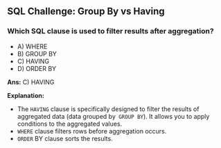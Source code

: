 ## SQL Challenge: Group By vs Having

### Which SQL clause is used to filter results after aggregation?
- A) WHERE
- B) GROUP BY
- C) HAVING
- D) ORDER BY

**Ans:** C) HAVING

**Explanation:**
- The `HAVING` clause is specifically designed to filter the results of aggregated data (data grouped by` GROUP BY`). It allows you to apply conditions to the aggregated values.
- `WHERE` clause filters rows before aggregation occurs.
- `ORDER` BY clause sorts the results.